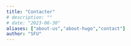 ```yaml
---
title: "Contacter"
# description: ""
# date: "2023-06-30"
aliases: ["about-us","about-hugo","contact"]
author: "SFU"
---
```

